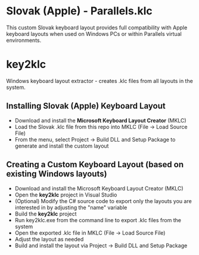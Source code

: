 # Slovak (Apple) - Parallels.klc
This custom Slovak keyboard layout provides full compatibility with Apple keyboard layouts when used on Windows PCs or within Parallels virtual environments.

# key2klc
Windows keyboard layout extractor - creates .klc files from all layouts in the system.

## Installing Slovak (Apple) Keyboard Layout
- Download and install the **Microsoft Keyboard Layout Creator** (MKLC)
- Load the Slovak .klc file from this repo into MKLC (File → Load Source File)
- From the menu, select Project → Build DLL and Setup Package to generate and install the custom layout

## Creating a Custom Keyboard Layout (based on existing Windows layouts)
- Download and install the Microsoft Keyboard Layout Creator (MKLC)
- Open the **key2klc** project in Visual Studio
- (Optional) Modify the C# source code to export only the layouts you are interested in by adjusting the "name" variable
- Build the **key2klc** project
- Run key2klc.exe from the command line to export .klc files from the system
- Open the exported .klc file in MKLC (File → Load Source File)
- Adjust the layout as needed
- Build and install the layout via Project → Build DLL and Setup Package
